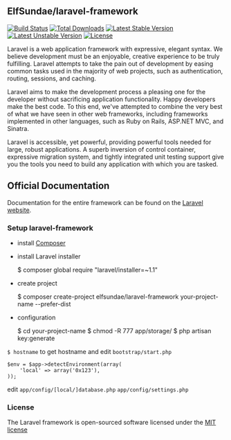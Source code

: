 ## ElfSundae/laravel-framework

[![Build Status](https://travis-ci.org/ElfSundae/laravel-framework.svg)](https://travis-ci.org/ElfSundae/laravel-framework)
[![Total Downloads](https://poser.pugx.org/ElfSundae/laravel-framework/downloads.svg)](https://packagist.org/packages/ElfSundae/laravel-framework)
[![Latest Stable Version](https://poser.pugx.org/ElfSundae/laravel-framework/v/stable.svg)](https://packagist.org/packages/ElfSundae/laravel-framework)
[![Latest Unstable Version](https://poser.pugx.org/ElfSundae/laravel-framework/v/unstable.svg)](https://packagist.org/packages/ElfSundae/laravel-framework)
[![License](https://poser.pugx.org/ElfSundae/laravel-framework/license.svg)](https://packagist.org/packages/ElfSundae/laravel-framework)

Laravel is a web application framework with expressive, elegant syntax. We believe development must be an enjoyable, creative experience to be truly fulfilling. Laravel attempts to take the pain out of development by easing common tasks used in the majority of web projects, such as authentication, routing, sessions, and caching.

Laravel aims to make the development process a pleasing one for the developer without sacrificing application functionality. Happy developers make the best code. To this end, we've attempted to combine the very best of what we have seen in other web frameworks, including frameworks implemented in other languages, such as Ruby on Rails, ASP.NET MVC, and Sinatra.

Laravel is accessible, yet powerful, providing powerful tools needed for large, robust applications. A superb inversion of control container, expressive migration system, and tightly integrated unit testing support give you the tools you need to build any application with which you are tasked.

## Official Documentation

Documentation for the entire framework can be found on the [Laravel website](http://laravel.com/docs).

### Setup laravel-framework

+ install [Composer](https://getcomposer.org/)

+ install Laravel installer

	$ composer global require "laravel/installer=~1.1"
	
+ create project

	$ composer create-project elfsundae/laravel-framework your-project-name --prefer-dist
	
+ configuration

	$ cd your-project-name
	$ chmod -R 777 app/storage/
	$ php artisan key:generate
	
 `$ hostname` to get hostname and edit `bootstrap/start.php`
 
	$env = $app->detectEnvironment(array(
		'local' => array('0x123'),
	));
		
 edit `app/config/[local/]database.php` `app/config/settings.php`


### License

The Laravel framework is open-sourced software licensed under the [MIT license](http://opensource.org/licenses/MIT)
